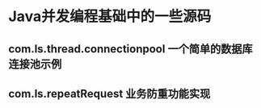 # Java并发编程基础中的一些源码
## com.ls.thread.connectionpool 一个简单的数据库连接池示例
## com.ls.repeatRequest  业务防重功能实现

